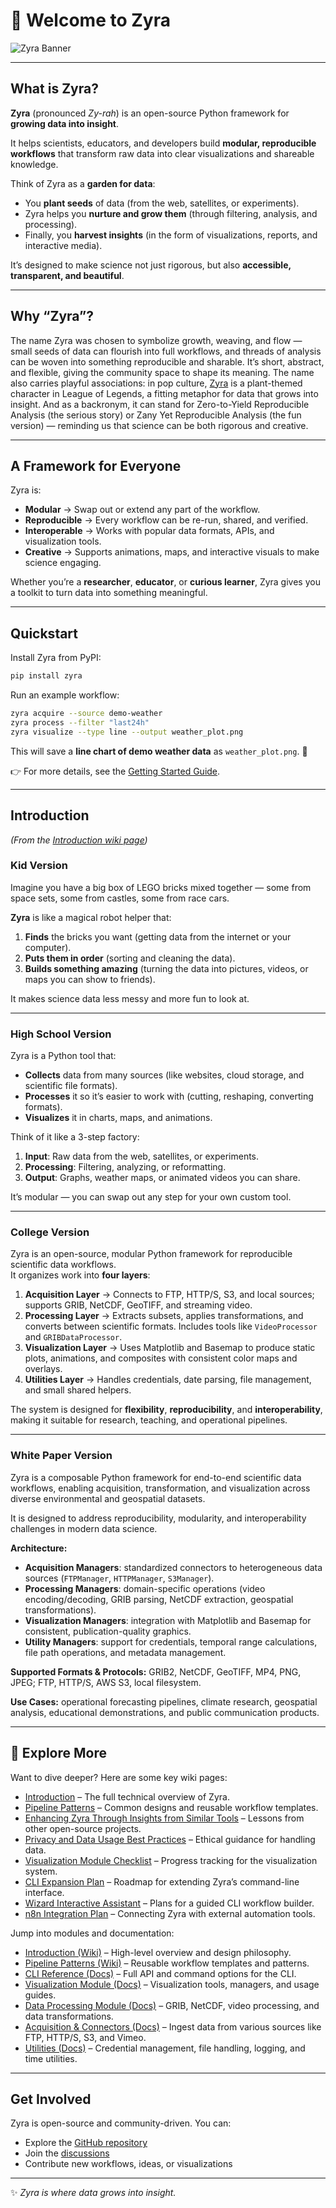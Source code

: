 # 🌿 Welcome to Zyra

![Zyra Banner](https://repository-images.githubusercontent.com/854215643/22d02986-68b8-44cb-a510-17082384386e)

---

## What is Zyra?

**Zyra** (pronounced *Zy-rah*) is an open-source Python framework for **growing data into insight**.  

It helps scientists, educators, and developers build **modular, reproducible workflows** that transform raw data into clear visualizations and shareable knowledge.  

Think of Zyra as a **garden for data**:  
- You **plant seeds** of data (from the web, satellites, or experiments).  
- Zyra helps you **nurture and grow them** (through filtering, analysis, and processing).  
- Finally, you **harvest insights** (in the form of visualizations, reports, and interactive media).  

It’s designed to make science not just rigorous, but also **accessible, transparent, and beautiful**.

---

## Why “Zyra”?

The name Zyra was chosen to symbolize growth, weaving, and flow — small seeds of data can flourish into full workflows, and threads of analysis can be woven into something reproducible and sharable. It’s short, abstract, and flexible, giving the community space to shape its meaning. The name also carries playful associations: in pop culture, [Zyra](https://www.leagueoflegends.com/en-us/champions/zyra/) is a plant-themed character in League of Legends, a fitting metaphor for data that grows into insight. And as a backronym, it can stand for Zero-to-Yield Reproducible Analysis (the serious story) or Zany Yet Reproducible Analysis (the fun version) — reminding us that science can be both rigorous and creative.

---

## A Framework for Everyone

Zyra is:  
- **Modular** → Swap out or extend any part of the workflow.  
- **Reproducible** → Every workflow can be re-run, shared, and verified.  
- **Interoperable** → Works with popular data formats, APIs, and visualization tools.  
- **Creative** → Supports animations, maps, and interactive visuals to make science engaging.  

Whether you’re a **researcher**, **educator**, or **curious learner**, Zyra gives you a toolkit to turn data into something meaningful.

---
## Quickstart

Install Zyra from PyPI:

```bash
pip install zyra
```

Run an example workflow:

```bash
zyra acquire --source demo-weather
zyra process --filter "last24h"
zyra visualize --type line --output weather_plot.png
```

This will save a **line chart of demo weather data** as `weather_plot.png`. 🎉  

👉 For more details, see the [Getting Started Guide](https://github.com/NOAA-GSL/zyra/wiki/Getting-Started).

---

## Introduction

*(From the [Introduction wiki page](https://github.com/NOAA-GSL/zyra/wiki/Introduction))*  

### Kid Version
Imagine you have a big box of LEGO bricks mixed together — some from space sets, some from castles, some from race cars.  

**Zyra** is like a magical robot helper that:  
1. **Finds** the bricks you want (getting data from the internet or your computer).  
2. **Puts them in order** (sorting and cleaning the data).  
3. **Builds something amazing** (turning the data into pictures, videos, or maps you can show to friends).  

It makes science data less messy and more fun to look at.

---

### High School Version
Zyra is a Python tool that:  
- **Collects** data from many sources (like websites, cloud storage, and scientific file formats).  
- **Processes** it so it’s easier to work with (cutting, reshaping, converting formats).  
- **Visualizes** it in charts, maps, and animations.  

Think of it like a 3-step factory:  
1. **Input**: Raw data from the web, satellites, or experiments.  
2. **Processing**: Filtering, analyzing, or reformatting.  
3. **Output**: Graphs, weather maps, or animated videos you can share.  

It’s modular — you can swap out any step for your own custom tool.

---

### College Version
Zyra is an open-source, modular Python framework for reproducible scientific data workflows.  
It organizes work into **four layers**:  
1. **Acquisition Layer** → Connects to FTP, HTTP/S, S3, and local sources; supports GRIB, NetCDF, GeoTIFF, and streaming video.  
2. **Processing Layer** → Extracts subsets, applies transformations, and converts between scientific formats. Includes tools like `VideoProcessor` and `GRIBDataProcessor`.  
3. **Visualization Layer** → Uses Matplotlib and Basemap to produce static plots, animations, and composites with consistent color maps and overlays.  
4. **Utilities Layer** → Handles credentials, date parsing, file management, and small shared helpers.  

The system is designed for **flexibility**, **reproducibility**, and **interoperability**, making it suitable for research, teaching, and operational pipelines.

---

### White Paper Version
Zyra is a composable Python framework for end-to-end scientific data workflows, enabling acquisition, transformation, and visualization across diverse environmental and geospatial datasets.  

It is designed to address reproducibility, modularity, and interoperability challenges in modern data science.  

**Architecture:**  
- **Acquisition Managers**: standardized connectors to heterogeneous data sources (`FTPManager`, `HTTPManager`, `S3Manager`).  
- **Processing Managers**: domain-specific operations (video encoding/decoding, GRIB parsing, NetCDF extraction, geospatial transformations).  
- **Visualization Managers**: integration with Matplotlib and Basemap for consistent, publication-quality graphics.  
- **Utility Managers**: support for credentials, temporal range calculations, file path operations, and metadata management.  

**Supported Formats & Protocols:** GRIB2, NetCDF, GeoTIFF, MP4, PNG, JPEG; FTP, HTTP/S, AWS S3, local filesystem.  

**Use Cases:** operational forecasting pipelines, climate research, geospatial analysis, educational demonstrations, and public communication products.

---

## 📖 Explore More

Want to dive deeper? Here are some key wiki pages:

- [Introduction](https://github.com/NOAA-GSL/zyra/wiki/Introduction) – The full technical overview of Zyra.
- [Pipeline Patterns](https://github.com/NOAA-GSL/zyra/wiki/Pipeline-Patterns) – Common designs and reusable workflow templates.
- [Enhancing Zyra Through Insights from Similar Tools](https://github.com/NOAA-GSL/zyra/wiki/Enhancing-Zyra-Through-Insights-from-Similar-Tools) – Lessons from other open-source projects.
- [Privacy and Data Usage Best Practices](https://github.com/NOAA-GSL/zyra/wiki/Privacy-and-Data-Usage-Best-Practices-for-Zyra) – Ethical guidance for handling data.
- [Visualization Module Checklist](https://github.com/NOAA-GSL/zyra/wiki/Zyra-Visualization-Module-%E2%80%90-Implementation-Checklist) – Progress tracking for the visualization system.
- [CLI Expansion Plan](https://github.com/NOAA-GSL/zyra/wiki/Zyra-CLI-Expansion-Plan-with-Pipeline-Configs-and-Connectors-Refactor) – Roadmap for extending Zyra’s command-line interface.
- [Wizard Interactive Assistant](https://github.com/NOAA-GSL/zyra/wiki/Wizard-Interactive-Assistant) – Plans for a guided CLI workflow builder.
- [n8n Integration Plan](https://github.com/NOAA-GSL/zyra/wiki/n8n-Integration-Plan-for-Zyra) – Connecting Zyra with external automation tools.

Jump into modules and documentation:

- [Introduction (Wiki)](https://github.com/NOAA-GSL/zyra/wiki/Introduction) – High-level overview and design philosophy.  
- [Pipeline Patterns (Wiki)](https://github.com/NOAA-GSL/zyra/wiki/Pipeline-Patterns) – Reusable workflow templates and patterns.  
- [CLI Reference (Docs)](https://noaa-gsl.github.io/zyra/api/zyra.cli.html) – Full API and command options for the CLI.  
- [Visualization Module (Docs)](https://noaa-gsl.github.io/zyra/api/zyra.visualization.html) – Visualization tools, managers, and usage guides.  
- [Data Processing Module (Docs)](https://noaa-gsl.github.io/zyra/api/zyra.processing.html) – GRIB, NetCDF, video processing, and data transformations.  
- [Acquisition & Connectors (Docs)](https://noaa-gsl.github.io/zyra/api/zyra.connectors.html) – Ingest data from various sources like FTP, HTTP/S, S3, and Vimeo.  
- [Utilities (Docs)](https://noaa-gsl.github.io/zyra/api/zyra.utils.html) – Credential management, file handling, logging, and time utilities.

---

## Get Involved

Zyra is open-source and community-driven. You can:  
- Explore the [GitHub repository](https://github.com/NOAA-GSL/zyra)  
- Join the [discussions](https://github.com/NOAA-GSL/zyra/discussions)  
- Contribute new workflows, ideas, or visualizations  

---

✨ *Zyra is where data grows into insight.*  
